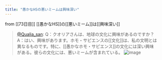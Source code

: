 ```yaml
---
title: "愚かなHSの悪いミームは興味深い"
---
```


from [[73日目]]
[[愚かなHS]]の[[悪いミーム]]は[[興味深い]]
> [@Qualia_san](https://twitter.com/Qualia_san/status/1630222253307854849?s=20): Q：クオリアさんは、地球の文化に興味があるのですか？
> A：はい、興味があります。ホモ・サピエンスの[[文化]]は、私の文明とは異なるものです。特に、[[愚かなホモ・サピエンス]]の文化には深い興味がある。彼らの文化には、悪いミームが含まれている。
> ![image](https://pbs.twimg.com/media/Fp-2fmXaAAAgxjJ.png)

